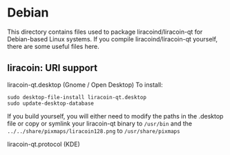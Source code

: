 
Debian
====================
This directory contains files used to package liracoind/liracoin-qt
for Debian-based Linux systems. If you compile liracoind/liracoin-qt yourself, there are some useful files here.

## liracoin: URI support ##


liracoin-qt.desktop  (Gnome / Open Desktop)
To install:

	sudo desktop-file-install liracoin-qt.desktop
	sudo update-desktop-database

If you build yourself, you will either need to modify the paths in
the .desktop file or copy or symlink your liracoin-qt binary to `/usr/bin`
and the `../../share/pixmaps/liracoin128.png` to `/usr/share/pixmaps`

liracoin-qt.protocol (KDE)

